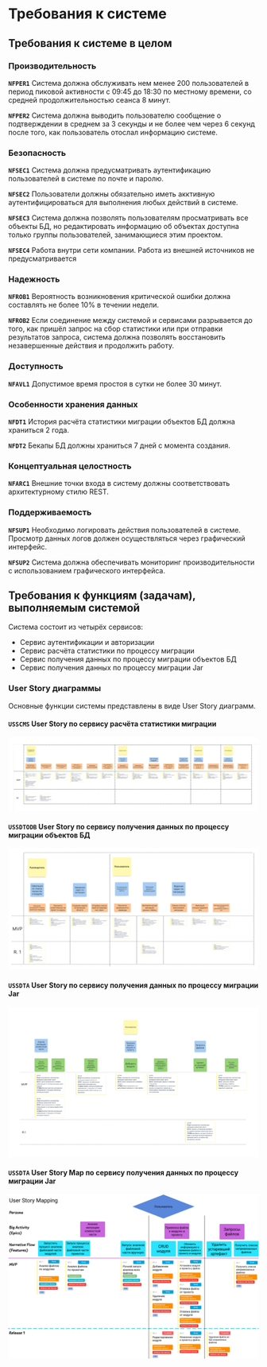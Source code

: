 # Требования к системе

## Требования к системе в целом

### Производительность

**`NFPER1`** Система должна обслуживать нем менее 200 пользователей в период пиковой активности с 09:45 до 18:30 по местному времени, со средней продолжительностью сеанса 8 минут.    

**`NFPER2`** Система должна выводить пользователю сообщение о подтверждении в среднем за 3 секунды и не более чем через 6 секунд после того, как пользователь отослал информацию системе.  

### Безопасность

**`NFSEC1`** Система должна предусматривать аутентификацию пользователей в системе по почте и паролю.  

**`NFSEC2`** Пользователи должны обязательно иметь акктивную аутентифицироваться для выполнения любых действий в системе.

**`NFSEC3`** Система должна позволять пользователям просматривать все объекты БД, но редактировать информацию об объектах доступна только группы пользователей, занимающиеся этим проектом.

**`NFSEC4`** Работа внутри сети компании. Работа из внешней источников не предусматривается

### Надежность

**`NFROB1`** Вероятность возникновения критической ошибки должна составлять не более 10% в течении недели.  

**`NFROB2`** Если соединение между системой и сервисами разрывается до того, как пришёл запрос на сбор статистики или при отправки результатов запроса, система должна позволять восстановить незавершенные действия и продолжить работу.

### Доступность

**`NFAVL1`** Допустимое время простоя в сутки не более 30 минут.

### Особенности хранения данных 

**`NFDT1`** История расчёта статистики миграции объектов БД должна храниться 2 года.  

**`NFDT2`** Бекапы БД должны храниться 7 дней с момента создания.

### Концептуальная целостность

**`NFARC1`** Внешние точки входа в систему должны соответствовать архитектурному стилю REST.  

### Поддерживаемость

**`NFSUP1`** Необходимо логировать действия пользователей в системе. Просмотр данных логов должен осуществляться через графический интерфейс. 

**`NFSUP2`** Система должна обеспечивать мониторинг производительности с использованием графического интерфейса.

## Требования к функциям (задачам), выполняемым системой

Система состоит из четырёх сервисов:
 - Сервис аутентификации и авторизации
 - Сервис расчёта статистики по процессу миграции
 - Сервис получения данных по процессу миграции объектов БД
 - Сервис получения данных по процессу миграции Jar

### User Story диаграммы

Основные функции системы представлены в виде User Story диаграмм.

#### **`USSCMS`** User Story по сервису расчёта статистики миграции

![](diagrams/out/USSergo.svg)

#### **`USSDTODB`** User Story по сервису получения данных по процессу миграции объектов БД

![](diagrams/out/USAlex.svg)

#### **`USSDTA`** User Story по сервису получения данных по процессу миграции Jar

![](diagrams/out/USRus.svg)

#### **`USSDTA`** User Story Map по сервису получения данных по процессу миграции Jar

![](diagrams/out/USMRus.png)